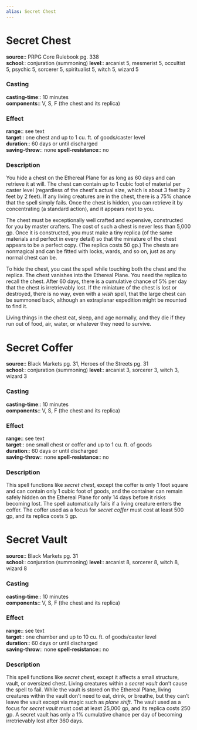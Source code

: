 ```yaml
---
alias: Secret Chest
---
```


# Secret Chest 

**source**:: PRPG Core Rulebook pg. 338  
**school**:: conjuration (summoning)
**level**:: arcanist 5, mesmerist 5, occultist 5, psychic 5, sorcerer 5, spiritualist 5, witch 5, wizard 5

### Casting 

**casting-time**:: 10 minutes  
**components**:: V, S, F (the chest and its replica)

### Effect 

**range**:: see text  
**target**:: one chest and up to 1 cu. ft. of goods/caster level  
**duration**:: 60 days or until discharged  
**saving-throw**:: none
**spell-resistance**:: no

### Description 

You hide a chest on the Ethereal Plane for as long as 60 days and can retrieve it at will. The chest can contain up to 1 cubic foot of material per caster level (regardless of the chest's actual size, which is about 3 feet by 2 feet by 2 feet). If any living creatures are in the chest, there is a 75% chance that the spell simply fails. Once the chest is hidden, you can retrieve it by concentrating (a standard action), and it appears next to you.  
  
The chest must be exceptionally well crafted and expensive, constructed for you by master crafters. The cost of such a chest is never less than 5,000 gp. Once it is constructed, you must make a tiny replica (of the same materials and perfect in every detail) so that the miniature of the chest appears to be a perfect copy. (The replica costs 50 gp.) The chests are nonmagical and can be fitted with locks, wards, and so on, just as any normal chest can be.  
  
To hide the chest, you cast the spell while touching both the chest and the replica. The chest vanishes into the Ethereal Plane. You need the replica to recall the chest. After 60 days, there is a cumulative chance of 5% per day that the chest is irretrievably lost. If the miniature of the chest is lost or destroyed, there is no way, even with a *wish* spell, that the large chest can be summoned back, although an extraplanar expedition might be mounted to find it.  
  
Living things in the chest eat, sleep, and age normally, and they die if they run out of food, air, water, or whatever they need to survive.

# Secret Coffer 

**source**:: Black Markets pg. 31, Heroes of the Streets pg. 31  
**school**:: conjuration (summoning)
**level**:: arcanist 3, sorcerer 3, witch 3, wizard 3

### Casting 

**casting-time**:: 10 minutes  
**components**:: V, S, F (the chest and its replica)

### Effect 

**range**:: see text  
**target**:: one small chest or coffer and up to 1 cu. ft. of goods  
**duration**:: 60 days or until discharged  
**saving-throw**:: none
**spell-resistance**:: no

### Description 

This spell functions like *secret chest*, except the coffer is only 1 foot square and can contain only 1 cubic foot of goods, and the container can remain safely hidden on the Ethereal Plane for only 14 days before it risks becoming lost. The spell automatically fails if a living creature enters the coffer. The coffer used as a focus for *secret coffer* must cost at least 500 gp, and its replica costs 5 gp.

# Secret Vault 

**source**:: Black Markets pg. 31  
**school**:: conjuration (summoning)
**level**:: arcanist 8, sorcerer 8, witch 8, wizard 8

### Casting 

**casting-time**:: 10 minutes  
**components**:: V, S, F (the chest and its replica)

### Effect 

**range**:: see text  
**target**:: one chamber and up to 10 cu. ft. of goods/caster level  
**duration**:: 60 days or until discharged  
**saving-throw**:: none
**spell-resistance**:: no

### Description 

This spell functions like *secret chest*, except it affects a small structure, vault, or oversized chest. Living creatures within a *secret vault* don’t cause the spell to fail. While the vault is stored on the Ethereal Plane, living creatures within the vault don’t need to eat, drink, or breathe, but they can’t leave the vault except via magic such as *plane shift*. The vault used as a focus for *secret vault* must cost at least 25,000 gp, and its replica costs 250 gp. A secret vault has only a 1% cumulative chance per day of becoming irretrievably lost after 360 days.
